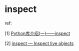 # inspect

ref: 

[1] [Python库介绍(一)——inspect](https://zhuanlan.zhihu.com/p/290018252)

[2] [inspect — Inspect live objects](https://docs.python.org/3/library/inspect.html)